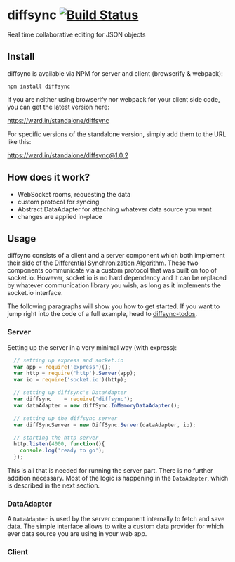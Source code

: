 # diffsync [![Build Status](https://travis-ci.org/janmonschke/diffsync.svg?branch=master)](https://travis-ci.org/janmonschke/diffsync)

Real time collaborative editing for JSON objects

## Install

diffsync is available via NPM for server and client (browserify & webpack):

`npm install diffsync`

If you are neither using browserify nor webpack for your client side code, you can get the latest version here:

<https://wzrd.in/standalone/diffsync>

For specific versions of the standalone version, simply add them to the URL like this:

<https://wzrd.in/standalone/diffsync@1.0.2>

## How does it work?

- WebSocket rooms, requesting the data
- custom protocol for syncing
- Abstract DataAdapter for attaching whatever data source you want
- changes are applied in-place

## Usage

diffsync consists of a client and a server component which both implement their side of the [Differential Synchronization Algorithm](#Algorithm). These two components communicate via a custom protocol that was built on top of socket.io. However, socket.io is no hard dependency and it can be replaced by whatever communication library you wish, as long as it implements the socket.io interface.

The following paragraphs will show you how to get started. If you want to jump right into the code of a full example, head to [diffsync-todos](https://github.com/janmonschke/diffsync-todos).

### Server

Setting up the server in a very minimal way (with express):

```javascript
  // setting up express and socket.io
  var app = require('express')();
  var http = require('http').Server(app);
  var io = require('socket.io')(http);

  // setting up diffsync's DataAdapter
  var diffsync    = require('diffsync');
  var dataAdapter = new diffSync.InMemoryDataAdapter();

  // setting up the diffsync server
  var diffSyncServer = new DiffSync.Server(dataAdapter, io);

  // starting the http server
  http.listen(4000, function(){
    console.log('ready to go');
  });

```

This is all that is needed for running the server part. There is no further addition necessary. Most of the logic is happening in the `DataAdapter`, which is described in the next section.

### DataAdapter

A `DataAdapter` is used by the server component internally to fetch and save data. The simple interface allows to write a custom data provider for which ever data source you are using in your web app.

### Client
